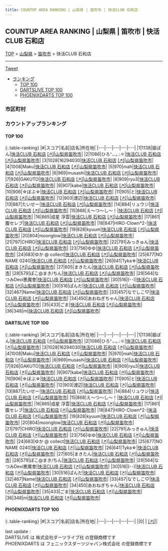 ```yaml
---
title: COUNTUP AREA RANKING | 山梨県 | 笛吹市 | 快活CLUB 石和店
---
```

## COUNTUP AREA RANKING | 山梨県 | 笛吹市 | 快活CLUB 石和店

[TOP](/darts/rank/) > [山梨県](/darts/rank/山梨県/) > [笛吹市](/darts/rank/山梨県/笛吹市/) > 快活CLUB 石和店

___

<a href="https://twitter.com/share?ref_src=twsrc%5Etfw" data-text="COUNTUP AREA RANKING | 山梨県笛吹市快活CLUB 石和店" class="twitter-share-button" data-hashtags="DARTSLIVE,PHOENIXDARTS,darts,ダーツ" data-show-count="false">Tweet</a>

* [ランキング](#カウントアップランキング)
    * [TOP 100](#top-100)
    * [DARTSLIVE TOP 100](#dartslive-top-100)
    * [PHOENIXDARTS TOP 100](#phoenixdarts-top-100)

### 市区町村

<ul>

</ul>

### カウントアップランキング

#### TOP 100



{:.table-ranking}
|#|スコア|名前|店名|所在地|
|---|---|---|---|---|
|1|1138|<span class="rank-name-dl">姫ぽん</span>|<a href="/darts/rank/shops/783b3a66785149e658d385ea46352d8f.html">快活CLUB 石和店</a> <a href="https://search.dartslive.com/jp/shop/783b3a66785149e658d385ea46352d8f">[↗]</a>|<a href="/darts/rank/山梨県/笛吹市">山梨県笛吹市</a>|
|2|1086|<span class="rank-name-dl">ひろ㌧.｡.:✽</span>|<a href="/darts/rank/shops/783b3a66785149e658d385ea46352d8f.html">快活CLUB 石和店</a> <a href="https://search.dartslive.com/jp/shop/783b3a66785149e658d385ea46352d8f">[↗]</a>|<a href="/darts/rank/山梨県/笛吹市">山梨県笛吹市</a>|
|3|1028|<span class="rank-name-dl">16294030</span>|<a href="/darts/rank/shops/783b3a66785149e658d385ea46352d8f.html">快活CLUB 石和店</a> <a href="https://search.dartslive.com/jp/shop/783b3a66785149e658d385ea46352d8f">[↗]</a>|<a href="/darts/rank/山梨県/笛吹市">山梨県笛吹市</a>|
|4|1008|<span class="rank-name-dl">Maku</span>|<a href="/darts/rank/shops/783b3a66785149e658d385ea46352d8f.html">快活CLUB 石和店</a> <a href="https://search.dartslive.com/jp/shop/783b3a66785149e658d385ea46352d8f">[↗]</a>|<a href="/darts/rank/山梨県/笛吹市">山梨県笛吹市</a>|
|5|970|<span class="rank-name-dl">mah</span>|<a href="/darts/rank/shops/783b3a66785149e658d385ea46352d8f.html">快活CLUB 石和店</a> <a href="https://search.dartslive.com/jp/shop/783b3a66785149e658d385ea46352d8f">[↗]</a>|<a href="/darts/rank/山梨県/笛吹市">山梨県笛吹市</a>|
|6|969|<span class="rank-name-dl">musashi</span>|<a href="/darts/rank/shops/783b3a66785149e658d385ea46352d8f.html">快活CLUB 石和店</a> <a href="https://search.dartslive.com/jp/shop/783b3a66785149e658d385ea46352d8f">[↗]</a>|<a href="/darts/rank/山梨県/笛吹市">山梨県笛吹市</a>|
|7|926|<span class="rank-name-dl">GAKUTO</span>|<a href="/darts/rank/shops/783b3a66785149e658d385ea46352d8f.html">快活CLUB 石和店</a> <a href="https://search.dartslive.com/jp/shop/783b3a66785149e658d385ea46352d8f">[↗]</a>|<a href="/darts/rank/山梨県/笛吹市">山梨県笛吹市</a>|
|8|909|<span class="rank-name-dl">ryu3</span>|<a href="/darts/rank/shops/783b3a66785149e658d385ea46352d8f.html">快活CLUB 石和店</a> <a href="https://search.dartslive.com/jp/shop/783b3a66785149e658d385ea46352d8f">[↗]</a>|<a href="/darts/rank/山梨県/笛吹市">山梨県笛吹市</a>|
|9|907|<span class="rank-name-dl">kabe</span>|<a href="/darts/rank/shops/783b3a66785149e658d385ea46352d8f.html">快活CLUB 石和店</a> <a href="https://search.dartslive.com/jp/shop/783b3a66785149e658d385ea46352d8f">[↗]</a>|<a href="/darts/rank/山梨県/笛吹市">山梨県笛吹市</a>|
|10|906|<span class="rank-name-dl">☆ぼぶ☆</span>|<a href="/darts/rank/shops/783b3a66785149e658d385ea46352d8f.html">快活CLUB 石和店</a> <a href="https://search.dartslive.com/jp/shop/783b3a66785149e658d385ea46352d8f">[↗]</a>|<a href="/darts/rank/山梨県/笛吹市">山梨県笛吹市</a>|
|11|905|<span class="rank-name-dl">と</span>|<a href="/darts/rank/shops/783b3a66785149e658d385ea46352d8f.html">快活CLUB 石和店</a> <a href="https://search.dartslive.com/jp/shop/783b3a66785149e658d385ea46352d8f">[↗]</a>|<a href="/darts/rank/山梨県/笛吹市">山梨県笛吹市</a>|
|12|903|<span class="rank-name-dl">渡辺</span>|<a href="/darts/rank/shops/783b3a66785149e658d385ea46352d8f.html">快活CLUB 石和店</a> <a href="https://search.dartslive.com/jp/shop/783b3a66785149e658d385ea46352d8f">[↗]</a>|<a href="/darts/rank/山梨県/笛吹市">山梨県笛吹市</a>|
|13|887|<span class="rank-name-dl">たいせー</span>|<a href="/darts/rank/shops/783b3a66785149e658d385ea46352d8f.html">快活CLUB 石和店</a> <a href="https://search.dartslive.com/jp/shop/783b3a66785149e658d385ea46352d8f">[↗]</a>|<a href="/darts/rank/山梨県/笛吹市">山梨県笛吹市</a>|
|14|884|<span class="rank-name-dl">リュウジ</span>|<a href="/darts/rank/shops/783b3a66785149e658d385ea46352d8f.html">快活CLUB 石和店</a> <a href="https://search.dartslive.com/jp/shop/783b3a66785149e658d385ea46352d8f">[↗]</a>|<a href="/darts/rank/山梨県/笛吹市">山梨県笛吹市</a>|
|15|868|<span class="rank-name-dl">え～つ～し～！</span>|<a href="/darts/rank/shops/783b3a66785149e658d385ea46352d8f.html">快活CLUB 石和店</a> <a href="https://search.dartslive.com/jp/shop/783b3a66785149e658d385ea46352d8f">[↗]</a>|<a href="/darts/rank/山梨県/笛吹市">山梨県笛吹市</a>|
|16|865|<span class="rank-name-dl">成星 浮雲</span>|<a href="/darts/rank/shops/783b3a66785149e658d385ea46352d8f.html">快活CLUB 石和店</a> <a href="https://search.dartslive.com/jp/shop/783b3a66785149e658d385ea46352d8f">[↗]</a>|<a href="/darts/rank/山梨県/笛吹市">山梨県笛吹市</a>|
|17|861|<span class="rank-name-dl">腹セレブ</span>|<a href="/darts/rank/shops/783b3a66785149e658d385ea46352d8f.html">快活CLUB 石和店</a> <a href="https://search.dartslive.com/jp/shop/783b3a66785149e658d385ea46352d8f">[↗]</a>|<a href="/darts/rank/山梨県/笛吹市">山梨県笛吹市</a>|
|18|847|<span class="rank-name-dl">HIRO-Clown*2-</span>|<a href="/darts/rank/shops/783b3a66785149e658d385ea46352d8f.html">快活CLUB 石和店</a> <a href="https://search.dartslive.com/jp/shop/783b3a66785149e658d385ea46352d8f">[↗]</a>|<a href="/darts/rank/山梨県/笛吹市">山梨県笛吹市</a>|
|19|828|<span class="rank-name-dl">kyuum</span>|<a href="/darts/rank/shops/783b3a66785149e658d385ea46352d8f.html">快活CLUB 石和店</a> <a href="https://search.dartslive.com/jp/shop/783b3a66785149e658d385ea46352d8f">[↗]</a>|<a href="/darts/rank/山梨県/笛吹市">山梨県笛吹市</a>|
|20|804|<span class="rank-name-dl">moonglow</span>|<a href="/darts/rank/shops/783b3a66785149e658d385ea46352d8f.html">快活CLUB 石和店</a> <a href="https://search.dartslive.com/jp/shop/783b3a66785149e658d385ea46352d8f">[↗]</a>|<a href="/darts/rank/山梨県/笛吹市">山梨県笛吹市</a>|
|21|797|<span class="rank-name-dl">CHIRO</span>|<a href="/darts/rank/shops/783b3a66785149e658d385ea46352d8f.html">快活CLUB 石和店</a> <a href="https://search.dartslive.com/jp/shop/783b3a66785149e658d385ea46352d8f">[↗]</a>|<a href="/darts/rank/山梨県/笛吹市">山梨県笛吹市</a>|
|22|791|<span class="rank-name-dl">みっきゅん</span>|<a href="/darts/rank/shops/783b3a66785149e658d385ea46352d8f.html">快活CLUB 石和店</a> <a href="https://search.dartslive.com/jp/shop/783b3a66785149e658d385ea46352d8f">[↗]</a>|<a href="/darts/rank/山梨県/笛吹市">山梨県笛吹市</a>|
|23|756|<span class="rank-name-dl">ゆゆ</span>|<a href="/darts/rank/shops/783b3a66785149e658d385ea46352d8f.html">快活CLUB 石和店</a> <a href="https://search.dartslive.com/jp/shop/783b3a66785149e658d385ea46352d8f">[↗]</a>|<a href="/darts/rank/山梨県/笛吹市">山梨県笛吹市</a>|
|24|683|<span class="rank-name-dl">ゆか @ collect</span>|<a href="/darts/rank/shops/783b3a66785149e658d385ea46352d8f.html">快活CLUB 石和店</a> <a href="https://search.dartslive.com/jp/shop/783b3a66785149e658d385ea46352d8f">[↗]</a>|<a href="/darts/rank/山梨県/笛吹市">山梨県笛吹市</a>|
|25|677|<span class="rank-name-dl">NO NAME 0240</span>|<a href="/darts/rank/shops/783b3a66785149e658d385ea46352d8f.html">快活CLUB 石和店</a> <a href="https://search.dartslive.com/jp/shop/783b3a66785149e658d385ea46352d8f">[↗]</a>|<a href="/darts/rank/山梨県/笛吹市">山梨県笛吹市</a>|
|26|641|<span class="rank-name-dl">Tyka☆</span>|<a href="/darts/rank/shops/783b3a66785149e658d385ea46352d8f.html">快活CLUB 石和店</a> <a href="https://search.dartslive.com/jp/shop/783b3a66785149e658d385ea46352d8f">[↗]</a>|<a href="/darts/rank/山梨県/笛吹市">山梨県笛吹市</a>|
|27|605|<span class="rank-name-dl">まきたん</span>|<a href="/darts/rank/shops/783b3a66785149e658d385ea46352d8f.html">快活CLUB 石和店</a> <a href="https://search.dartslive.com/jp/shop/783b3a66785149e658d385ea46352d8f">[↗]</a>|<a href="/darts/rank/山梨県/笛吹市">山梨県笛吹市</a>|
|28|579|<span class="rank-name-dl">ぽこ@まき/ちん</span>|<a href="/darts/rank/shops/783b3a66785149e658d385ea46352d8f.html">快活CLUB 石和店</a> <a href="https://search.dartslive.com/jp/shop/783b3a66785149e658d385ea46352d8f">[↗]</a>|<a href="/darts/rank/山梨県/笛吹市">山梨県笛吹市</a>|
|29|564|<span class="rank-name-dl">なつみDevi悪魔會</span>|<a href="/darts/rank/shops/783b3a66785149e658d385ea46352d8f.html">快活CLUB 石和店</a> <a href="https://search.dartslive.com/jp/shop/783b3a66785149e658d385ea46352d8f">[↗]</a>|<a href="/darts/rank/山梨県/笛吹市">山梨県笛吹市</a>|
|30|516|<span class="rank-name-dl">(-･)</span>|<a href="/darts/rank/shops/783b3a66785149e658d385ea46352d8f.html">快活CLUB 石和店</a> <a href="https://search.dartslive.com/jp/shop/783b3a66785149e658d385ea46352d8f">[↗]</a>|<a href="/darts/rank/山梨県/笛吹市">山梨県笛吹市</a>|
|30|516|<span class="rank-name-dl">ぱんだ</span>|<a href="/darts/rank/shops/783b3a66785149e658d385ea46352d8f.html">快活CLUB 石和店</a> <a href="https://search.dartslive.com/jp/shop/783b3a66785149e658d385ea46352d8f">[↗]</a>|<a href="/darts/rank/山梨県/笛吹市">山梨県笛吹市</a>|
|32|467|<span class="rank-name-dl">Name</span>|<a href="/darts/rank/shops/783b3a66785149e658d385ea46352d8f.html">快活CLUB 石和店</a> <a href="https://search.dartslive.com/jp/shop/783b3a66785149e658d385ea46352d8f">[↗]</a>|<a href="/darts/rank/山梨県/笛吹市">山梨県笛吹市</a>|
|33|457|<span class="rank-name-dl">なでしこ♡</span>|<a href="/darts/rank/shops/783b3a66785149e658d385ea46352d8f.html">快活CLUB 石和店</a> <a href="https://search.dartslive.com/jp/shop/783b3a66785149e658d385ea46352d8f">[↗]</a>|<a href="/darts/rank/山梨県/笛吹市">山梨県笛吹市</a>|
|34|450|<span class="rank-name-dl">あおねぎちゃん</span>|<a href="/darts/rank/shops/783b3a66785149e658d385ea46352d8f.html">快活CLUB 石和店</a> <a href="https://search.dartslive.com/jp/shop/783b3a66785149e658d385ea46352d8f">[↗]</a>|<a href="/darts/rank/山梨県/笛吹市">山梨県笛吹市</a>|
|35|433|<span class="rank-name-dl">ごま</span>|<a href="/darts/rank/shops/783b3a66785149e658d385ea46352d8f.html">快活CLUB 石和店</a> <a href="https://search.dartslive.com/jp/shop/783b3a66785149e658d385ea46352d8f">[↗]</a>|<a href="/darts/rank/山梨県/笛吹市">山梨県笛吹市</a>|
|36|348|<span class="rank-name-dl">m</span>|<a href="/darts/rank/shops/783b3a66785149e658d385ea46352d8f.html">快活CLUB 石和店</a> <a href="https://search.dartslive.com/jp/shop/783b3a66785149e658d385ea46352d8f">[↗]</a>|<a href="/darts/rank/山梨県/笛吹市">山梨県笛吹市</a>|


#### DARTSLIVE TOP 100



{:.table-ranking}
|#|スコア|名前|店名|所在地|
|---|---|---|---|---|
|1|1138|<span class="rank-name-dl">姫ぽん</span>|<a href="/darts/rank/shops/783b3a66785149e658d385ea46352d8f.html">快活CLUB 石和店</a> <a href="https://search.dartslive.com/jp/shop/783b3a66785149e658d385ea46352d8f">[↗]</a>|<a href="/darts/rank/山梨県/笛吹市">山梨県笛吹市</a>|
|2|1086|<span class="rank-name-dl">ひろ㌧.｡.:✽</span>|<a href="/darts/rank/shops/783b3a66785149e658d385ea46352d8f.html">快活CLUB 石和店</a> <a href="https://search.dartslive.com/jp/shop/783b3a66785149e658d385ea46352d8f">[↗]</a>|<a href="/darts/rank/山梨県/笛吹市">山梨県笛吹市</a>|
|3|1028|<span class="rank-name-dl">16294030</span>|<a href="/darts/rank/shops/783b3a66785149e658d385ea46352d8f.html">快活CLUB 石和店</a> <a href="https://search.dartslive.com/jp/shop/783b3a66785149e658d385ea46352d8f">[↗]</a>|<a href="/darts/rank/山梨県/笛吹市">山梨県笛吹市</a>|
|4|1008|<span class="rank-name-dl">Maku</span>|<a href="/darts/rank/shops/783b3a66785149e658d385ea46352d8f.html">快活CLUB 石和店</a> <a href="https://search.dartslive.com/jp/shop/783b3a66785149e658d385ea46352d8f">[↗]</a>|<a href="/darts/rank/山梨県/笛吹市">山梨県笛吹市</a>|
|5|970|<span class="rank-name-dl">mah</span>|<a href="/darts/rank/shops/783b3a66785149e658d385ea46352d8f.html">快活CLUB 石和店</a> <a href="https://search.dartslive.com/jp/shop/783b3a66785149e658d385ea46352d8f">[↗]</a>|<a href="/darts/rank/山梨県/笛吹市">山梨県笛吹市</a>|
|6|969|<span class="rank-name-dl">musashi</span>|<a href="/darts/rank/shops/783b3a66785149e658d385ea46352d8f.html">快活CLUB 石和店</a> <a href="https://search.dartslive.com/jp/shop/783b3a66785149e658d385ea46352d8f">[↗]</a>|<a href="/darts/rank/山梨県/笛吹市">山梨県笛吹市</a>|
|7|926|<span class="rank-name-dl">GAKUTO</span>|<a href="/darts/rank/shops/783b3a66785149e658d385ea46352d8f.html">快活CLUB 石和店</a> <a href="https://search.dartslive.com/jp/shop/783b3a66785149e658d385ea46352d8f">[↗]</a>|<a href="/darts/rank/山梨県/笛吹市">山梨県笛吹市</a>|
|8|909|<span class="rank-name-dl">ryu3</span>|<a href="/darts/rank/shops/783b3a66785149e658d385ea46352d8f.html">快活CLUB 石和店</a> <a href="https://search.dartslive.com/jp/shop/783b3a66785149e658d385ea46352d8f">[↗]</a>|<a href="/darts/rank/山梨県/笛吹市">山梨県笛吹市</a>|
|9|907|<span class="rank-name-dl">kabe</span>|<a href="/darts/rank/shops/783b3a66785149e658d385ea46352d8f.html">快活CLUB 石和店</a> <a href="https://search.dartslive.com/jp/shop/783b3a66785149e658d385ea46352d8f">[↗]</a>|<a href="/darts/rank/山梨県/笛吹市">山梨県笛吹市</a>|
|10|906|<span class="rank-name-dl">☆ぼぶ☆</span>|<a href="/darts/rank/shops/783b3a66785149e658d385ea46352d8f.html">快活CLUB 石和店</a> <a href="https://search.dartslive.com/jp/shop/783b3a66785149e658d385ea46352d8f">[↗]</a>|<a href="/darts/rank/山梨県/笛吹市">山梨県笛吹市</a>|
|11|905|<span class="rank-name-dl">と</span>|<a href="/darts/rank/shops/783b3a66785149e658d385ea46352d8f.html">快活CLUB 石和店</a> <a href="https://search.dartslive.com/jp/shop/783b3a66785149e658d385ea46352d8f">[↗]</a>|<a href="/darts/rank/山梨県/笛吹市">山梨県笛吹市</a>|
|12|903|<span class="rank-name-dl">渡辺</span>|<a href="/darts/rank/shops/783b3a66785149e658d385ea46352d8f.html">快活CLUB 石和店</a> <a href="https://search.dartslive.com/jp/shop/783b3a66785149e658d385ea46352d8f">[↗]</a>|<a href="/darts/rank/山梨県/笛吹市">山梨県笛吹市</a>|
|13|887|<span class="rank-name-dl">たいせー</span>|<a href="/darts/rank/shops/783b3a66785149e658d385ea46352d8f.html">快活CLUB 石和店</a> <a href="https://search.dartslive.com/jp/shop/783b3a66785149e658d385ea46352d8f">[↗]</a>|<a href="/darts/rank/山梨県/笛吹市">山梨県笛吹市</a>|
|14|884|<span class="rank-name-dl">リュウジ</span>|<a href="/darts/rank/shops/783b3a66785149e658d385ea46352d8f.html">快活CLUB 石和店</a> <a href="https://search.dartslive.com/jp/shop/783b3a66785149e658d385ea46352d8f">[↗]</a>|<a href="/darts/rank/山梨県/笛吹市">山梨県笛吹市</a>|
|15|868|<span class="rank-name-dl">え～つ～し～！</span>|<a href="/darts/rank/shops/783b3a66785149e658d385ea46352d8f.html">快活CLUB 石和店</a> <a href="https://search.dartslive.com/jp/shop/783b3a66785149e658d385ea46352d8f">[↗]</a>|<a href="/darts/rank/山梨県/笛吹市">山梨県笛吹市</a>|
|16|865|<span class="rank-name-dl">成星 浮雲</span>|<a href="/darts/rank/shops/783b3a66785149e658d385ea46352d8f.html">快活CLUB 石和店</a> <a href="https://search.dartslive.com/jp/shop/783b3a66785149e658d385ea46352d8f">[↗]</a>|<a href="/darts/rank/山梨県/笛吹市">山梨県笛吹市</a>|
|17|861|<span class="rank-name-dl">腹セレブ</span>|<a href="/darts/rank/shops/783b3a66785149e658d385ea46352d8f.html">快活CLUB 石和店</a> <a href="https://search.dartslive.com/jp/shop/783b3a66785149e658d385ea46352d8f">[↗]</a>|<a href="/darts/rank/山梨県/笛吹市">山梨県笛吹市</a>|
|18|847|<span class="rank-name-dl">HIRO-Clown*2-</span>|<a href="/darts/rank/shops/783b3a66785149e658d385ea46352d8f.html">快活CLUB 石和店</a> <a href="https://search.dartslive.com/jp/shop/783b3a66785149e658d385ea46352d8f">[↗]</a>|<a href="/darts/rank/山梨県/笛吹市">山梨県笛吹市</a>|
|19|828|<span class="rank-name-dl">kyuum</span>|<a href="/darts/rank/shops/783b3a66785149e658d385ea46352d8f.html">快活CLUB 石和店</a> <a href="https://search.dartslive.com/jp/shop/783b3a66785149e658d385ea46352d8f">[↗]</a>|<a href="/darts/rank/山梨県/笛吹市">山梨県笛吹市</a>|
|20|804|<span class="rank-name-dl">moonglow</span>|<a href="/darts/rank/shops/783b3a66785149e658d385ea46352d8f.html">快活CLUB 石和店</a> <a href="https://search.dartslive.com/jp/shop/783b3a66785149e658d385ea46352d8f">[↗]</a>|<a href="/darts/rank/山梨県/笛吹市">山梨県笛吹市</a>|
|21|797|<span class="rank-name-dl">CHIRO</span>|<a href="/darts/rank/shops/783b3a66785149e658d385ea46352d8f.html">快活CLUB 石和店</a> <a href="https://search.dartslive.com/jp/shop/783b3a66785149e658d385ea46352d8f">[↗]</a>|<a href="/darts/rank/山梨県/笛吹市">山梨県笛吹市</a>|
|22|791|<span class="rank-name-dl">みっきゅん</span>|<a href="/darts/rank/shops/783b3a66785149e658d385ea46352d8f.html">快活CLUB 石和店</a> <a href="https://search.dartslive.com/jp/shop/783b3a66785149e658d385ea46352d8f">[↗]</a>|<a href="/darts/rank/山梨県/笛吹市">山梨県笛吹市</a>|
|23|756|<span class="rank-name-dl">ゆゆ</span>|<a href="/darts/rank/shops/783b3a66785149e658d385ea46352d8f.html">快活CLUB 石和店</a> <a href="https://search.dartslive.com/jp/shop/783b3a66785149e658d385ea46352d8f">[↗]</a>|<a href="/darts/rank/山梨県/笛吹市">山梨県笛吹市</a>|
|24|683|<span class="rank-name-dl">ゆか @ collect</span>|<a href="/darts/rank/shops/783b3a66785149e658d385ea46352d8f.html">快活CLUB 石和店</a> <a href="https://search.dartslive.com/jp/shop/783b3a66785149e658d385ea46352d8f">[↗]</a>|<a href="/darts/rank/山梨県/笛吹市">山梨県笛吹市</a>|
|25|677|<span class="rank-name-dl">NO NAME 0240</span>|<a href="/darts/rank/shops/783b3a66785149e658d385ea46352d8f.html">快活CLUB 石和店</a> <a href="https://search.dartslive.com/jp/shop/783b3a66785149e658d385ea46352d8f">[↗]</a>|<a href="/darts/rank/山梨県/笛吹市">山梨県笛吹市</a>|
|26|641|<span class="rank-name-dl">Tyka☆</span>|<a href="/darts/rank/shops/783b3a66785149e658d385ea46352d8f.html">快活CLUB 石和店</a> <a href="https://search.dartslive.com/jp/shop/783b3a66785149e658d385ea46352d8f">[↗]</a>|<a href="/darts/rank/山梨県/笛吹市">山梨県笛吹市</a>|
|27|605|<span class="rank-name-dl">まきたん</span>|<a href="/darts/rank/shops/783b3a66785149e658d385ea46352d8f.html">快活CLUB 石和店</a> <a href="https://search.dartslive.com/jp/shop/783b3a66785149e658d385ea46352d8f">[↗]</a>|<a href="/darts/rank/山梨県/笛吹市">山梨県笛吹市</a>|
|28|579|<span class="rank-name-dl">ぽこ@まき/ちん</span>|<a href="/darts/rank/shops/783b3a66785149e658d385ea46352d8f.html">快活CLUB 石和店</a> <a href="https://search.dartslive.com/jp/shop/783b3a66785149e658d385ea46352d8f">[↗]</a>|<a href="/darts/rank/山梨県/笛吹市">山梨県笛吹市</a>|
|29|564|<span class="rank-name-dl">なつみDevi悪魔會</span>|<a href="/darts/rank/shops/783b3a66785149e658d385ea46352d8f.html">快活CLUB 石和店</a> <a href="https://search.dartslive.com/jp/shop/783b3a66785149e658d385ea46352d8f">[↗]</a>|<a href="/darts/rank/山梨県/笛吹市">山梨県笛吹市</a>|
|30|516|<span class="rank-name-dl">(-･)</span>|<a href="/darts/rank/shops/783b3a66785149e658d385ea46352d8f.html">快活CLUB 石和店</a> <a href="https://search.dartslive.com/jp/shop/783b3a66785149e658d385ea46352d8f">[↗]</a>|<a href="/darts/rank/山梨県/笛吹市">山梨県笛吹市</a>|
|30|516|<span class="rank-name-dl">ぱんだ</span>|<a href="/darts/rank/shops/783b3a66785149e658d385ea46352d8f.html">快活CLUB 石和店</a> <a href="https://search.dartslive.com/jp/shop/783b3a66785149e658d385ea46352d8f">[↗]</a>|<a href="/darts/rank/山梨県/笛吹市">山梨県笛吹市</a>|
|32|467|<span class="rank-name-dl">Name</span>|<a href="/darts/rank/shops/783b3a66785149e658d385ea46352d8f.html">快活CLUB 石和店</a> <a href="https://search.dartslive.com/jp/shop/783b3a66785149e658d385ea46352d8f">[↗]</a>|<a href="/darts/rank/山梨県/笛吹市">山梨県笛吹市</a>|
|33|457|<span class="rank-name-dl">なでしこ♡</span>|<a href="/darts/rank/shops/783b3a66785149e658d385ea46352d8f.html">快活CLUB 石和店</a> <a href="https://search.dartslive.com/jp/shop/783b3a66785149e658d385ea46352d8f">[↗]</a>|<a href="/darts/rank/山梨県/笛吹市">山梨県笛吹市</a>|
|34|450|<span class="rank-name-dl">あおねぎちゃん</span>|<a href="/darts/rank/shops/783b3a66785149e658d385ea46352d8f.html">快活CLUB 石和店</a> <a href="https://search.dartslive.com/jp/shop/783b3a66785149e658d385ea46352d8f">[↗]</a>|<a href="/darts/rank/山梨県/笛吹市">山梨県笛吹市</a>|
|35|433|<span class="rank-name-dl">ごま</span>|<a href="/darts/rank/shops/783b3a66785149e658d385ea46352d8f.html">快活CLUB 石和店</a> <a href="https://search.dartslive.com/jp/shop/783b3a66785149e658d385ea46352d8f">[↗]</a>|<a href="/darts/rank/山梨県/笛吹市">山梨県笛吹市</a>|
|36|348|<span class="rank-name-dl">m</span>|<a href="/darts/rank/shops/783b3a66785149e658d385ea46352d8f.html">快活CLUB 石和店</a> <a href="https://search.dartslive.com/jp/shop/783b3a66785149e658d385ea46352d8f">[↗]</a>|<a href="/darts/rank/山梨県/笛吹市">山梨県笛吹市</a>|


#### PHOENIXDARTS TOP 100



{:.table-ranking}
|#|スコア|名前|店名|所在地|
|---|---|---|---|---|
||0|<span class="rank-name-dl"> </span>|<a href="/darts/rank/shops/.html"></a> <a href="">[↗]</a>|<a href="/darts/rank//"></a>|


<div class="footer border-top border-gray-light mt-5 pt-3 text-right text-gray">
    last update : <span style="font-weight: italic" id="foot_last_modified"></span><br />
    DARTSLIVE は 株式会社ダーツライブ社 の登録商標です<br />
    PHOENIXDARTS は フェニックスダーツジャパン株式会社 の登録商標です<br />
</div>

<script src="https://cdnjs.cloudflare.com/ajax/libs/jquery.tablesorter/2.31.3/js/jquery.tablesorter.min.js" integrity="sha512-qzgd5cYSZcosqpzpn7zF2ZId8f/8CHmFKZ8j7mU4OUXTNRd5g+ZHBPsgKEwoqxCtdQvExE5LprwwPAgoicguNg==" crossorigin="anonymous" referrerpolicy="no-referrer"></script>
<link rel="stylesheet" href="https://cdnjs.cloudflare.com/ajax/libs/jquery.tablesorter/2.31.3/css/theme.default.min.css" integrity="sha512-wghhOJkjQX0Lh3NSWvNKeZ0ZpNn+SPVXX1Qyc9OCaogADktxrBiBdKGDoqVUOyhStvMBmJQ8ZdMHiR3wuEq8+w==" crossorigin="anonymous" referrerpolicy="no-referrer" />
<script>
$(function() {
    $(".table-ranking").tablesorter({sortList:[[0, 0]]});
    $("#foot_last_modified").text(formatDate(new Date(document.lastModified), 'yyyy-MM-dd HH:mm:ss'));
});
</script>

<script async src="https://platform.twitter.com/widgets.js" charset="utf-8"></script>